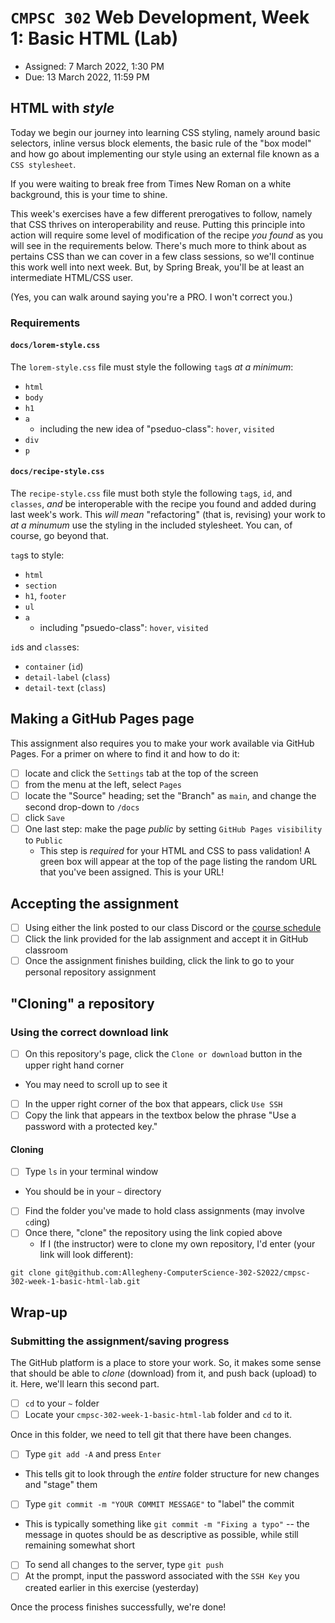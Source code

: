 # `CMPSC 302` Web Development, Week 1: Basic HTML (Lab)

* Assigned: 7 March 2022, 1:30 PM
* Due: 13 March 2022, 11:59 PM

## HTML with _style_

Today we begin our journey into learning CSS styling, namely around basic selectors, inline versus block elements, 
the basic rule of the "box model" and how go about implementing our style using an external file known as a `CSS stylesheet`.

If you were waiting to break free from Times New Roman on a white background, this is your time to shine.

This week's exercises have a few different prerogatives to follow, namely that CSS thrives on interoperability and reuse. 
Putting this principle into action will require some level of modification of the recipe _you found_ as you will see in 
the requirements below. There's much more to think about as pertains CSS than we can cover in a few class sessions, so 
we'll continue this work well into next week. But, by Spring Break, you'll be at least an intermediate HTML/CSS user.

(Yes, you can walk around saying you're a PRO. I won't correct you.)

### Requirements

#### `docs/lorem-style.css`

The `lorem-style.css` file must style the following `tag`s _at a minimum_:

* `html`
* `body`
* `h1`
* `a`
  * including the new idea of "pseduo-class": `hover`, `visited`
* `div`
* `p`

#### `docs/recipe-style.css`

The `recipe-style.css` file must both style the following `tag`s, `id`, and `classes`, _and_ be interoperable with 
the recipe you found and added during last week's work. This _will mean_ "refactoring" (that is, revising) your 
work to _at a minumum_ use the styling in the included stylesheet. You can, of course, go beyond that.

`tag`s to style:

* `html`
* `section`
* `h1`, `footer`
* `ul`
* `a`
  * including "psuedo-class": `hover`, `visited`

`id`s and `class`es:

* `container` (`id`)
* `detail-label` (`class`)
* `detail-text` (`class`)

## Making a GitHub Pages page

This assignment also requires you to make your work available via GitHub Pages. For a primer on where to find it
and how to do it:

- [ ] locate and click the `Settings` tab at the top of the screen
- [ ] from the menu at the left, select `Pages`
- [ ] locate the "Source" heading; set the "Branch" as `main`, and change the second drop-down to `/docs`
- [ ] click `Save`
- [ ] One last step: make the page _public_ by setting `GitHub Pages visibility` to `Public`
  * This step is _required_ for your HTML and CSS to pass validation!
A green box will appear at the top of the page listing the random URL that you've been assigned. This is your
URL!

## Accepting the assignment

- [ ] Using either the link posted to our class Discord or the [course schedule](https://cmpsc302.chompe.rs)
- [ ] Click the link provided for the lab assignment and accept it in GitHub classroom
- [ ] Once the assignment finishes building, click the link to go to your personal repository assignment

## "Cloning" a repository

### Using the correct download link

- [ ] On this repository's page, click the `Clone or download` button in the upper right hand corner
* You may need to scroll up to see it
- [ ] In the upper right corner of the box that appears, click `Use SSH`
- [ ] Copy the link that appears in the textbox below the phrase "Use a password with a protected key."

#### Cloning

* [ ] Type `ls` in your terminal window
* You should be in your `~` directory
- [ ] Find the folder you've made to hold class assignments (may involve `cd`ing)
- [ ] Once there, "clone" the repository using the link copied above
  * If I (the instructor) were to clone my own repository, I'd enter (your link will look different):

```
git clone git@github.com:Allegheny-ComputerScience-302-S2022/cmpsc-302-week-1-basic-html-lab.git
```

## Wrap-up

### Submitting the assignment/saving progress

The GitHub platform is a place to store your work. So, it makes some sense that should be able to _clone_ (download) from it, and push back (upload) to it. Here, we'll learn this second part.

- [ ] `cd` to your `~` folder
- [ ] Locate your `cmpsc-302-week-1-basic-html-lab` folder and `cd` to it.

Once in this folder, we need to tell git that there have been changes.

- [ ] Type `git add -A` and press `Enter`
* This tells git to look through the _entire_ folder structure for new changes and "stage" them

- [ ] Type `git commit -m "YOUR COMMIT MESSAGE"` to "label" the commit
* This is typically something like `git commit -m "Fixing a typo"` -- the message in quotes should be as descriptive as possible, while still remaining somewhat short

- [ ] To send all changes to the server, type `git push`
- [ ] At the prompt, input the password associated with the `SSH Key` you created earlier in this exercise (yesterday)

Once the process finishes successfully, we're done!
